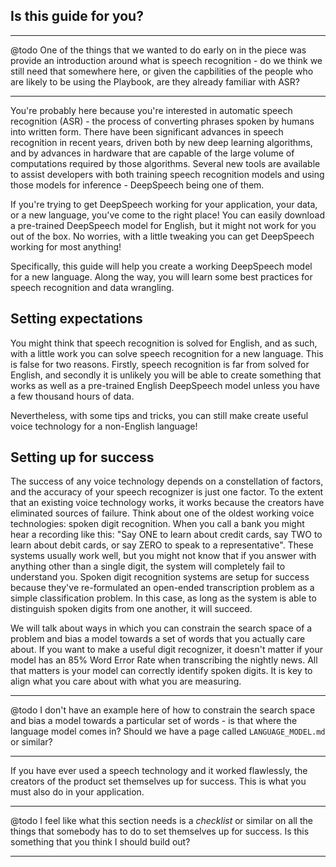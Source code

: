 
## Is this guide for you?

---

@todo One of the things that we wanted to do early on in the piece was provide an introduction around what is speech recognition - do we think we still need that somewhere here, or given the capbilities of the people who are likely to be using the Playbook, are they already familiar with ASR?

---

You're probably here because you're interested in automatic speech recognition (ASR) - the process of converting phrases spoken by humans into written form. There have been significant advances in speech recognition in recent years, driven both by new deep learning algorithms, and by advances in hardware that are capable of the large volume of computations required by those algorithms. Several new tools are available to assist developers with both training speech recognition models and using those models for inference - DeepSpeech being one of them.

If you're trying to get DeepSpeech working for your application, your data, or a new language, you've come to the right place! You can easily download a pre-trained DeepSpeech model for English, but it might not work for you out of the box. No worries, with a little tweaking you can get DeepSpeech working for most anything!

Specifically, this guide will help you create a working DeepSpeech model for a new language. Along the way, you will learn some best practices for speech recognition and data wrangling.

## Setting expectations

You might think that speech recognition is solved for English, and as such, with a little work you can solve speech recognition for a new language. This is false for two reasons. Firstly, speech recognition is far from solved for English, and secondly it is unlikely you will be able to create something that works as well as a pre-trained English DeepSpeech model unless you have a few thousand hours of data.

Nevertheless, with some tips and tricks, you can still make create useful voice technology for a non-English language!

## Setting up for success

The success of any voice technology depends on a constellation of factors, and the accuracy of your speech recognizer is just one factor. To the extent that an existing voice technology works, it works because the creators have eliminated sources of failure. Think about one of the oldest working voice technologies: spoken digit recognition. When you call a bank you might hear a recording like this: "Say ONE to learn about credit cards, say TWO to learn about debit cards, or say ZERO to speak to a representative". These systems usually work well, but you might not know that if you answer with anything other than a single digit, the system will completely fail to understand you. Spoken digit recognition systems are setup for success because they've re-formulated an open-ended transcription problem as a simple classification problem. In this case, as long as the system is able to distinguish spoken digits from one another, it will succeed.

We will talk about ways in which you can constrain the search space of a problem and bias a model towards a set of words that you actually care about. If you want to make a useful digit recognizer, it doesn't matter if your model has an 85% Word Error Rate when transcribing the nightly news. All that matters is your model can correctly identify spoken digits. It is key to align what you care about with what you are measuring.

---

@todo I don't have an example here of how to constrain the search space and bias a model towards a particular set of words - is that where the language model comes in? Should we have a page called `LANGUAGE_MODEL.md` or similar?

---

If you have ever used a speech technology and it worked flawlessly, the creators of the product set themselves up for success. This is what you must also do in your application.

---

@todo I feel like what this section needs is a _checklist_ or similar on all the things that somebody has to do to set themselves up for success. Is this something that you think I should build out?

---
